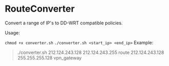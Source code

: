 RouteConverter
==============

Convert a range of IP's to DD-WRT compatible policies. 

Usage: 

`chmod +x converter.sh`
`./converter.sh <start_ip> <end_ip>`
Example:
> ./converter.sh 212.124.243.128 212.124.243.255
> route 212.124.243.128 255.255.255.128 vpn_gateway

